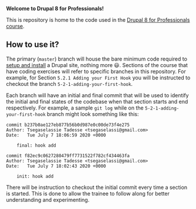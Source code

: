 **Welcome to Drupal 8 for Professionals!**

This is repository is home to the code used in the [Drupal 8 for Professionals course](https://github.com/tsega/drupal-8-for-professionals/wiki).

## How to use it?
The primary (`master`) branch will house the bare minimum code required to [setup and install](https://github.com/tsega/drupal-8-for-professionals/wiki/2-Setup-and-Installation) a Drupal site, nothing more :smiley:. Sections of the course that have coding exercises will refer to specific branches in this repository. For example, for Section `5.2.1 Adding your First Hook` you will be instructed to checkout the branch `5-2-1-adding-your-first-hook`.

Each branch will have an initial and final commit that will be used to identify the initial and final states of the codebase when that section starts and end respectively. For example, a sample `git log` while on the `5-2-1-adding-your-first-hook` branch might look something like this:

```
commit b237b0ae127eb877b56b0d987e0c00de73f4e275
Author: Tsegaselassie Tadesse <tsegaselassi@gmail.com>
Date:   Tue July 7 18:06:59 2020 +0000

    final: hook add

commit f82ec9c0627280479ff7731522f782cf434463fa
Author: Tsegaselassie Tadesse <tsegaselassi@gmail.com>
Date:   Tue July 7 18:02:43 2020 +0000

    init: hook add
```

There will be instruction to checkout the initial commit every time a section is started. This is done to allow the trainee to follow along for better understanding and experimenting.